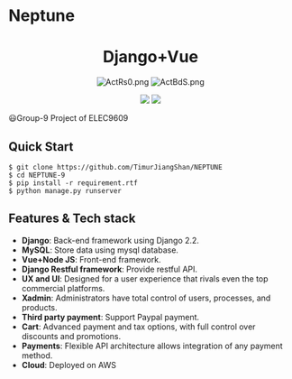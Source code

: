 # Neptune

<h1 align="center">Django+Vue</h1>
<p align="center">
 <img src="https://s2.ax1x.com/2019/04/03/ActRs0.png" alt="ActRs0.png" border="0" />
 <img src="https://s2.ax1x.com/2019/04/03/ActBdS.png" alt="ActBdS.png" border="0" />
</p>
<p align="center">
  <img src="https://img.shields.io/badge/language-Python3.7+-blue.svg">
  <img src="https://img.shields.io/badge/FrameWork-Django.2.2-green.svg">
</p>

😃Group-9 Project of ELEC9609
## Quick Start

```
$ git clone https://github.com/TimurJiangShan/NEPTUNE
$ cd NEPTUNE-9
$ pip install -r requirement.rtf
$ python manage.py runserver
```

## Features & Tech stack

- **Django**: Back-end framework using Django 2.2.
- **MySQL**: Store data using mysql database.
- **Vue+Node	JS**: Front-end framework.
- **Django Restful framework**: Provide restful API.
- **UX and UI**: Designed for a user experience that rivals even the top commercial platforms.
- **Xadmin**: Administrators have total control of users, processes, and products.
- **Third party payment**: Support Paypal payment.
- **Cart**: Advanced payment and tax options, with full control over discounts and promotions.
- **Payments**: Flexible API architecture allows integration of any payment method. 
- **Cloud**: Deployed on AWS
